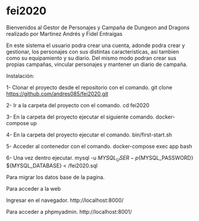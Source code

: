 # fei2020

Bienvenidos al Gestor de Personajes y Campaña de Dungeon and Dragons realizado por Martinez Andrés y Fidel Entraigas

En este sistema el usuario podra crear una cuenta, adonde podra crear y gestionar, los personajes con sus distintas caracteristicas, asi tambien como su equipamiento y su diario. Del mismo modo podran crear sus propias campañas, vincular personajes y mantener un diario de campaña.

Instalación:

1- Clonar el proyecto desde el repositorio con el comando.
git clone https://github.com/andres085/fei2020.git

2- Ir a la carpeta del proyecto con el comando.
cd fei2020

3- En la carpeta del proyecto ejecutar el siguiente comando.
docker-compose up

4- En la carpeta del proyecto ejecutar el comando. bin/first-start.sh

5- Acceder al contenedor con el comando. docker-compose exec app bash

6- Una vez dentro ejecutar. mysql -u ${MYSQL_USER} -p${MYSQL_PASSWORD} ${MYSQL_DATABASE} < /fei2020.sql

Para migrar los datos base de la pagina.

Para acceder a la web

Ingresar en el navegador. http://localhost:8000/

Para acceder a phpmyadmin. http://localhost:8001/
